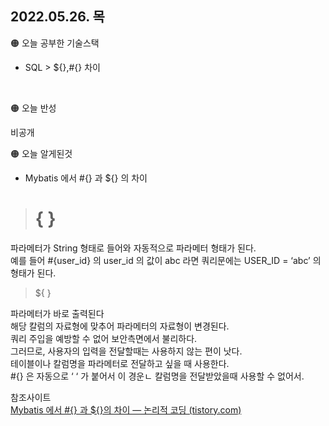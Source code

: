 
## 2022.05.26. 목

🟠 오늘 공부한 기술스택

- SQL > ${},#{} 차이
<br>

🟠 오늘 반성

비공개
<br>

🟠 오늘 알게된것

- Mybatis 에서 #{} 과  ${} 의 차이

> # { }
> 

파라메터가 String 형태로 들어와 자동적으로 파라메터 형태가 된다.  
예를 들어 #{user_id} 의 user_id 의 값이 abc 라면 쿼리문에는 USER_ID = ‘abc’ 의 형태가 된다.
<br>

> ${ }
> 

파라메터가 바로 출력된다   
해당 칼럼의 자료형에 맞추어 파라메터의 자료형이 변경된다.  
쿼리 주입을 예방할 수 없어 보안측면에서 불리하다.  
그러므로, 사용자의 입력을 전달할때는 사용하지 않는 편이 낫다.  
테이블이나 칼럼명을 파라메터로 전달하고 싶을 때 사용한다.  
#{} 은 자동으로  ‘  ‘ 가 붙어서 이 경운ㄴ 칼럼명을 전달받았을때 사용할 수 없어서.  

참조사이트  
[Mybatis 에서 #{} 과 ${}의 차이 — 논리적 코딩 (tistory.com)](https://logical-code.tistory.com/25)
